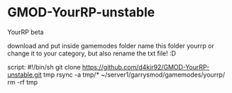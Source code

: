 # GMOD-YourRP-unstable
YourRP beta

download and put inside gamemodes folder
name this folder yourrp or change it to your category, but also rename the txt file! :D

script:
#!/bin/sh
git clone https://github.com/d4kir92/GMOD-YourRP-unstable.git tmp
rsync -a tmp/* ~/server1/garrysmod/gamemodes/yourrp/
rm -rf tmp
